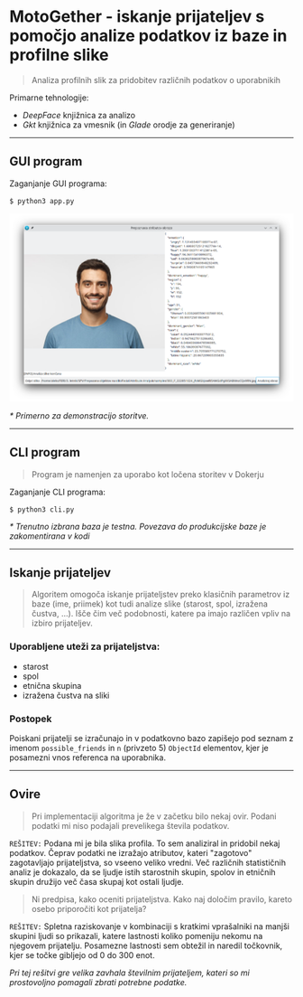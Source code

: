 # MotoGether - iskanje prijateljev s pomočjo analize podatkov iz baze in profilne slike
> Analiza profilnih slik za pridobitev različnih podatkov o uporabnikih

Primarne tehnologije:
- *DeepFace* knjižnica za analizo
- *Gkt* knjižnica za vmesnik (in *Glade* orodje za generiranje)

---

## GUI program

Zaganjanje GUI programa:
```
$ python3 app.py
```

![Example](./assets/Example_001.png)

_* Primerno za demonstracijo storitve._

---

## CLI program

> Program je namenjen za uporabo kot ločena storitev v Dokerju

Zaganjanje CLI programa:
```
$ python3 cli.py
```

_* Trenutno izbrana baza je testna. Povezava do produkcijske baze je zakomentirana v kodi_

---

## Iskanje prijateljev

> Algoritem omogoča iskanje prijateljstev preko klasičnih parametrov iz baze (ime, priimek) kot tudi analize slike (starost, spol, izražena čustva, ...). Išče čim več podobnosti, katere pa imajo različen vpliv na izbiro prijateljev.

### Uporabljene uteži za prijateljstva:
- starost
- spol
- etnična skupina
- izražena čustva na sliki

### Postopek

Poiskani prijatelji se izračunajo in v podatkovno bazo zapišejo pod seznam z imenom `possible_friends` in `n` (privzeto 5) `ObjectId` elementov, kjer je posamezni vnos referenca na uporabnika.

---

## Ovire

> Pri implementaciji algoritma je že v začetku bilo nekaj ovir. Podani podatki mi niso podajali prevelikega števila podatkov.

`REŠITEV:` Podana mi je bila slika profila. To sem analiziral in pridobil nekaj podatkov. Čeprav podatki ne izražajo atributov, kateri "zagotovo" zagotavljajo prijateljstva, so vseeno veliko vredni. Več različnih statističnih analiz je dokazalo, da se ljudje istih starostnih skupin, spolov in etničnih skupin družijo več časa skupaj kot ostali ljudje. 

> Ni predpisa, kako oceniti prijateljstva. Kako naj določim pravilo, kareto osebo priporočiti kot prijatelja?

`REŠITEV:` Spletna raziskovanje v kombinaciji s kratkimi vprašalniki na manjši skupini ljudi so prikazali, katere lastnosti koliko pomeniju nekomu na njegovem prijatelju. Posamezne lastnosti sem obtežil in naredil točkovnik, kjer se točke gibljejo od 0 do 300 enot.

*Pri tej rešitvi gre velika zavhala številnim prijateljem, kateri so mi prostovoljno pomagali zbrati potrebne podatke.*

